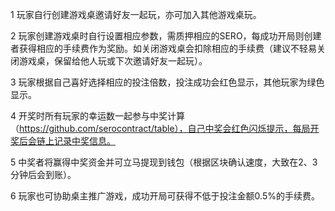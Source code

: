 1 玩家自行创建游戏桌邀请好友一起玩，亦可加入其他游戏桌玩。

2 玩家创建游戏桌时自行设置相应参数，需质押相应的SERO，每成功开局则创建者获得相应的手续费作为奖励。如关闭游戏桌会扣除相应的手续费（建议不轻易关闭游戏桌，保留给他人玩或下次邀请好友一起玩）。

3 玩家根据自己喜好选择相应的投注倍数，投注成功会红色显示，其他玩家为绿色显示。

4 开奖时所有玩家的幸运数一起参与中奖计算（https://github.com/serocontract/table），自己中奖会红色闪烁提示，每局开奖后会链上记录中奖信息。

5 中奖者将赢得中奖资金并可立马提现到钱包（根据区块确认速度，大致在2、3分钟后会到账）。

6 玩家也可协助桌主推广游戏，成功开局可获得不低于投注金额0.5%的手续费。